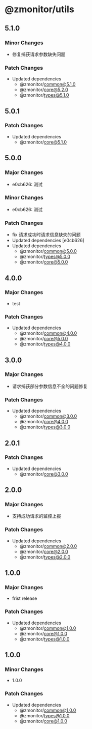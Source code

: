 # @zmonitor/utils

## 5.1.0

### Minor Changes

- 修复捕获请求参数缺失问题

### Patch Changes

- Updated dependencies
  - @zmonitor/common@5.1.0
  - @zmonitor/core@5.2.0
  - @zmonitor/types@5.1.0

## 5.0.1

### Patch Changes

- Updated dependencies
  - @zmonitor/core@5.1.0

## 5.0.0

### Major Changes

- e0cb626: 测试

### Minor Changes

- e0cb626: 测试

### Patch Changes

- fix 请求成功时请求信息缺失的问题
- Updated dependencies [e0cb626]
- Updated dependencies
  - @zmonitor/common@5.0.0
  - @zmonitor/types@5.0.0
  - @zmonitor/core@5.0.0

## 4.0.0

### Major Changes

- test

### Patch Changes

- Updated dependencies
  - @zmonitor/common@4.0.0
  - @zmonitor/core@5.0.0
  - @zmonitor/types@4.0.0

## 3.0.0

### Major Changes

- 请求捕获部分参数信息不全的问题修复

### Patch Changes

- Updated dependencies
  - @zmonitor/common@3.0.0
  - @zmonitor/core@4.0.0
  - @zmonitor/types@3.0.0

## 2.0.1

### Patch Changes

- Updated dependencies
  - @zmonitor/core@3.0.0

## 2.0.0

### Major Changes

- 支持成功请求的监控上报

### Patch Changes

- Updated dependencies
  - @zmonitor/common@2.0.0
  - @zmonitor/core@2.0.0
  - @zmonitor/types@2.0.0

## 1.0.0

### Major Changes

- frist release

### Patch Changes

- Updated dependencies
  - @zmonitor/common@1.0.0
  - @zmonitor/core@1.0.0
  - @zmonitor/types@1.0.0

## 1.0.0

### Minor Changes

- 1.0.0

### Patch Changes

- Updated dependencies
  - @zmonitor/common@1.0.0
  - @zmonitor/types@1.0.0
  - @zmonitor/core@1.0.0
